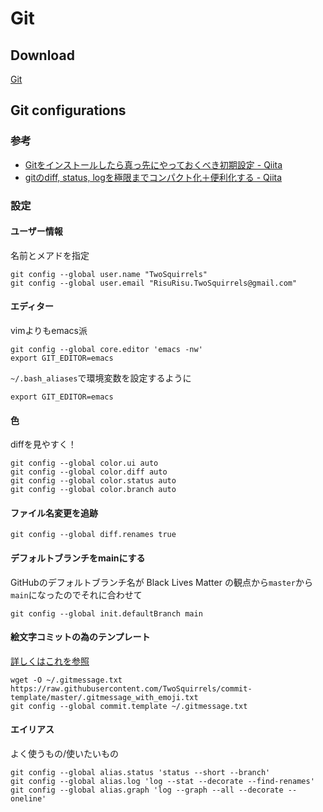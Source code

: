 # Git

## Download

[Git](https://git-scm.com/downloads)

## Git configurations

### 参考

- [Gitをインストールしたら真っ先にやっておくべき初期設定 - Qiita](https://qiita.com/wnoguchi/items/f7358a227dfe2640cce3)
- [gitのdiff, status, logを極限までコンパクト化＋便利化する - Qiita](https://qiita.com/yuya_presto/items/ef199e08021dea777715)

### 設定

#### ユーザー情報

名前とメアドを指定

```shell
git config --global user.name "TwoSquirrels"
git config --global user.email "RisuRisu.TwoSquirrels@gmail.com"
```

#### エディター

vimよりもemacs派

```shell
git config --global core.editor 'emacs -nw'
export GIT_EDITOR=emacs
```

`~/.bash_aliases`で環境変数を設定するように

```shell
export GIT_EDITOR=emacs
```

#### 色

diffを見やすく！

```shell
git config --global color.ui auto
git config --global color.diff auto
git config --global color.status auto
git config --global color.branch auto
```

#### ファイル名変更を追跡

```shell
git config --global diff.renames true
```

#### デフォルトブランチをmainにする

GitHubのデフォルトブランチ名が Black Lives Matter の観点から`master`から`main`になったのでそれに合わせて

```shell
git config --global init.defaultBranch main
```

#### 絵文字コミットの為のテンプレート

[詳しくはこれを参照](https://github.com/TwoSquirrels/commit-template)

```shell
wget -O ~/.gitmessage.txt https://raw.githubusercontent.com/TwoSquirrels/commit-template/master/.gitmessage_with_emoji.txt 
git config --global commit.template ~/.gitmessage.txt
```

#### エイリアス

よく使うもの/使いたいもの

```shell
git config --global alias.status 'status --short --branch'
git config --global alias.log 'log --stat --decorate --find-renames'
git config --global alias.graph 'log --graph --all --decorate --oneline'
```
